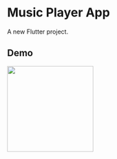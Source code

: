 # Music Player App

A new Flutter project.

## Demo

<img src="https://github.com/IvanLpJc/Flutter-ShoesApp/blob/main/demo.mp4" width=200px> 